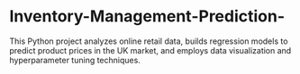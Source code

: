 # Inventory-Management-Prediction-
This Python project analyzes online retail data, builds regression models to predict product prices in the UK market, and employs data visualization and hyperparameter tuning techniques.
